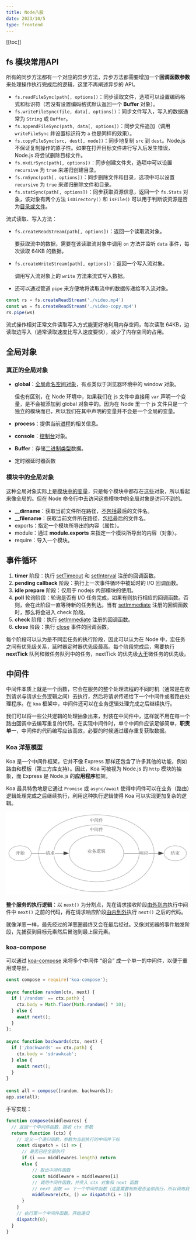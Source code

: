 ```yaml
---
title: Node八股
date: 2023/10/5
type: frontend
---
```


[[toc]]

## fs 模块常用API

所有的同步方法都有一个对应的异步方法，异步方法都需要增加一个**回调函数参数**来处理操作执行完成后的逻辑，这里不再阐述异步的 API。

- `fs.readFileSync(path[, options])`：同步读取文件，选项可以设置编码格式和标识符（若没有设置编码格式默认返回一个 **Buffer** 对象）。
- `fs.writeFileSync(file, data[, options])`：同步文件写入，写入的数据通常为 `String` 或 `Buffer`。
- `fs.appendFileSync(path, data[, options])`：同步文件追加（调用 `writeFileSync` 并设置标识符为 `a` 也是同样的效果）。
- `fs.copyFileSync(src, dest[, mode])`：同步地复制 `src` 到 `dest`。Node.js 不保证复制操作的原子性。如果在打开目标文件进行写入后发生错误，Node.js 将尝试删除目标文件。
- `fs.mkdirSync(path[, options])`：同步创建文件夹，选项中可以设置 `recursive` 为 `true` 来递归创建目录。
- `fs.rmSync(path[, options])`：同步删除文件和目录，选项中可以设置 `recursive` 为 `true` 来递归删除文件和目录。
- `fs.statSync(path[, options])`：同步获取资源信息，返回一个 `fs.Stats` 对象，该对象有两个方法 `isDirectory()` 和 `isFile()` 可以用于判断该资源是否为<u>目录或文件</u>。

流式读取、写入方法：

- `fs.createReadStream(path[, options])`：返回一个读取流对象。

  要获取流中的数据，需要在该读取流对象中调用 `on` 方法并监听 `data` 事件，每次读取 64KB 的数据。

- `fs.createWriteStream(path[, options])`：返回一个写入流对象。

  调用写入流对象上的 `write` 方法来流式写入数据。

- 还可以通过管道 `pipe` 来方便地将读取流中的数据传递给写入流对象。

```js
const rs = fs.createReadStream('./video.mp4')
const ws = fs.createReadStream('./video-copy.mp4')
rs.pipe(ws)
```

流式操作相对正常文件读取写入方式能更好地利用内存空间，每次读取 64KB，边读取边写入（通常读取速度比写入速度要快），减少了内存空间的占用。

## 全局对象

### 真正的全局对象

- **global**：<u>全局命名空间对象</u>，有点类似于浏览器环境中的 window 对象。

  但也有区别，在 Node 环境中，如果我们在 js 文件中直接用 `var` 声明一个变量，是不会被添加到 global 对象中的。因为在 Node 里一个 js 文件只是一个独立的模块而已，所以我们在其中声明的变量并不会是一个全局的变量。

- **process**：提供当前<u>进程</u>的相关信息。

- **console**：<u>控制台</u>对象。

- **Buffer**：存储<u>二进制类型</u>数据。

- 定时器延时器函数

### 模块中的全局对象

这种全局对象实际上是<u>模块中的变量</u>，只是每个模块中都存在这些对象，所以看起来像全局的。但在 Node 命令行中去访问这些模块中的全局对象是访问不到的。

- **__dirname**：获取当前文件所在路径，<u>不包括</u>最后的文件名。
- **__filename**：获取当前文件所在路径，<u>包括</u>最后的文件名。
- exports：指定一个模块所导出的内容（属性）。
- module：通过 **module.exports** 来指定一个模块所导出的内容（对象）。
- require：导入一个模块。

## 事件循环

1. **timer** 阶段：执行 <u>setTimeout</u> 和 <u>setInterval</u> 注册的回调函数。
2. **pending callback** 阶段：执行上一次事件循环中被延时的 I/O 回调函数。
3. **idle prepare** 阶段：仅用于 nodejs 内部模块的使用。
4. **poll** 轮询阶段：轮询是否有 I/O 任务完成，如果有则执行相应的回调函数。否则，会在此阶段一直等待新的任务到达。当有  <u>setImmediate</u> 注册的回调函数时，那么将会进入 check 阶段。
5. **check** 阶段：执行 <u>setImmediate</u> 注册的回调函数。
6. **close** 阶段：执行 <u>close</u> 事件的回调函数。

每个阶段可以认为是不同宏任务的执行阶段，因此可以认为在 Node 中，宏任务之间有优先级关系，延时器定时器优先级最高。每个阶段完成后，需要执行 **nextTick** 队列和微任务队列中的任务，nextTick 的优先级<u>大于</u>微任务的优先级。

## 中间件

中间件本质上就是一个函数，它会在服务的整个处理流程的不同时机（通常是在收到请求与请求业务逻辑之间）去执行，然后将请求传递给下一个中间件或者路由处理程序。在 `koa` 框架中，中间件还可以在业务逻辑处理完成之后继续执行。

我们可以将一些公共逻辑的处理抽象出来，封装在中间件中，这样就不用在每一个路由回调中去编写重复的代码。在实现中间件时，单个中间件应该足够简单，**职责单一**，中间件的代码编写应该高效，必要的时候通过缓存重复获取数据。

### Koa 洋葱模型

Koa 是一个中间件框架，它并不像 Express 那样还包含了许多其他的功能，例如路由和模板（第三方库支持）。因此，Koa 可被视为 Node.js 的 `http` 模块的抽象，而 Express 是 Node.js 的**应用程序**框架。

Koa 最具特色地是它通过 `Promise` 或 `async/await` 使得中间件可以在业务（路由）逻辑处理完成之后继续执行，利用这种执行逻辑使得 Koa 可以实现更加复杂的逻辑。

![b73586c2-3763-41d1-bd34-7e43d27afb18](./b73586c2-3763-41d1-bd34-7e43d27afb18.png)

**整个服务的执行逻辑**：以 `next()` 为分割点，先在请求接收阶段<u>由外到内</u>执行中间件中 `next()` 之前的代码，再在请求响应阶段<u>由内到外</u>执行 `next()` 之后的代码。

就像洋葱一样，最先经过的洋葱圈最终又会在最后经过。又像浏览器的事件触发阶段，先捕获到目标元素然后冒泡到最上层元素。

### koa-compose

可以通过 [koa-compose](https://github.com/koajs/compose) 来将多个中间件 “组合” 成一个单一的中间件，以便于重用或导出，

```js
const compose = require('koa-compose');

async function random(ctx, next) {
  if ('/random' == ctx.path) {
    ctx.body = Math.floor(Math.random() * 10);
  } else {
    await next();
  }
};

async function backwards(ctx, next) {
  if ('/backwards' == ctx.path) {
    ctx.body = 'sdrawkcab';
  } else {
    await next();
  }
}

const all = compose([random, backwards]);
app.use(all);
```

手写实现：

```js
function compose(middlewares) {
  // 返回一个中间件函数，接收 ctx 参数
  return function (ctx) {
    // 定义一个递归函数，参数为当前执行的中间件下标
    const dispatch = (i) => {
      // 是否已经全部执行
      if (i === middlewares.length) return
      else {
          // 取出中间件函数
          const middleware = middlewares[i]
          // 调用中间件函数，并传入 ctx 对象和 next 函数
          // next 函数 => 下一个中间件函数（这里需要判断是否全部执行，所以调用我们的递归函数，并用一个函数封装）
          middleware(ctx, () => dispatch(i + 1))
      }
    }
    // 执行第一个中间件函数，开始递归
    dispatch(0);
  }
}
```

